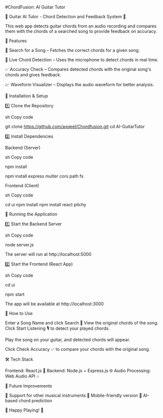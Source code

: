 #ChordFusion: AI Guitar Tutor

🎸 Guitar AI Tutor - Chord Detection and Feedback System 🎵

This web app detects guitar chords from an audio recording and compares them with the chords of a searched song to provide feedback on accuracy.

🚀 Features

🎵 Search for a Song – Fetches the correct chords for a given song.

🎸 Live Chord Detection – Uses the microphone to detect chords in real time.

✅ Accuracy Check – Compares detected chords with the original song's chords and gives feedback.

📈 Waveform Visualizer – Displays the audio waveform for better analysis.

📜 Installation & Setup

1️⃣ Clone the Repository

sh
Copy code

git clone https://github.com/axqeel/Chordfusion.git
cd AI-GuitarTutor

2️⃣ Install Dependencies

Backend (Server)

sh
Copy code

npm install

npm install express multer cors path fs

Frontend (Client)

sh
Copy code

cd ui
npm install
npm install react pitchy


🎯 Running the Application

1️⃣ Start the Backend Server

sh
Copy code

node server.js

The server will run at http://localhost:5000

2️⃣ Start the Frontend (React App)

sh
Copy code

cd ui

npm start

The app will be available at http://localhost:3000

🎤 How to Use

Enter a Song Name and click Search 🎵
View the original chords of the song.
Click Start Listening 🎙️ to detect your played chords.

Play the song on your guitar, and detected chords will appear.

Click Check Accuracy ✅ to compare your chords with the original song.

🛠️ Tech Stack

Frontend: React.js 🎨
Backend: Node.js + Express.js 🌐
Audio Processing: Web Audio API 🎶

🎯 Future Improvements

🎹 Support for other musical instruments
📱 Mobile-friendly version
🧠 AI-based chord prediction

🚀 Happy Playing! 🎸
